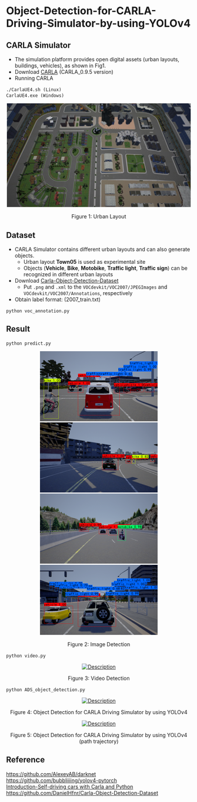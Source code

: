 # Object-Detection-for-CARLA-Driving-Simulator-by-using-YOLOv4

## CARLA Simulator
- The simulation platform provides open digital assets (urban layouts, buildings, vehicles), as shown in Fig1.
- Download [CARLA](http://carla.org/) (CARLA_0.9.5 version)
- Running CARLA
```
./CarlaUE4.sh (Linux)
CarlaUE4.exe (Windows)
```

<p align="center">
  <img width="500" src="/README/carla.jpg">
</p>
<p align="center">
  Figure 1: Urban Layout
</p>

## Dataset
- CARLA Simulator contains different urban layouts and can also generate objects.
  - Urban layout **Town05** is used as experimental site
  - Objects (**Vehicle**, **Bike**, **Motobike**, **Traffic light**, **Traffic sign**) can be recognized in different urban layouts
- Download [Carla-Object-Detection-Dataset](https://github.com/DanielHfnr/Carla-Object-Detection-Dataset)
  - Put `.png` and `.xml` to the `VOCdevkit/VOC2007/JPEGImages` and `VOCdevkit/VOC2007/Annotations`, respectively
- Obtain label format: (2007_train.txt)
```
python voc_annotation.py
```

## Result
```
python predict.py
```
<p align="center">
  <img src="/README/Town03_013260_predict.png" alt="Description" width="320" height="190" border="0" />
  <img src="/README/Town03_015500_predict.png" alt="Description" width="320" height="190" border="0" />
  <img src="/README/Town04_002280_predict.png" alt="Description" width="320" height="190" border="0" />
  <img src="/README/Town05_017100_predict.png" alt="Description" width="320" height="190" border="0" />
</p>
<p align="center">
  Figure 2: Image Detection
</p>

```
python video.py
```
<p align="center">
  <a href="https://www.youtube.com/watch?v=Rf1Fd8reW7w" target="_blank">
    <img src="/README/video.gif" alt="Description" width="850" height="320" border="0" />
  </a>
</p>
<p align="center">
  Figure 3: Video Detection
</p>

```
python ADS_object_detection.py
```
<p align="center">
  <a href="https://www.youtube.com/watch?v=P13EDUTOlkg" target="_blank">
    <img src="http://img.youtube.com/vi/P13EDUTOlkg/0.jpg" alt="Description" width="480" height="360" border="0" />
  </a>
</p>
<p align="center">
  Figure 4: Object Detection for CARLA Driving Simulator by using YOLOv4
</p>

<p align="center">
  <a href="https://www.youtube.com/watch?v=3gIghBNTxxQ" target="_blank">
    <img src="http://img.youtube.com/vi/3gIghBNTxxQ/0.jpg" alt="Description" width="480" height="360" border="0" />
  </a>
</p>
<p align="center">
  Figure 5: Object Detection for CARLA Driving Simulator by using YOLOv4 (path trajectory)
</p>

## Reference
https://github.com/AlexeyAB/darknet  
https://github.com/bubbliiiing/yolov4-pytorch  
[Introduction-Self-driving cars with Carla and Python](https://pythonprogramming.net/introduction-self-driving-autonomous-cars-carla-python/)  
https://github.com/DanielHfnr/Carla-Object-Detection-Dataset  